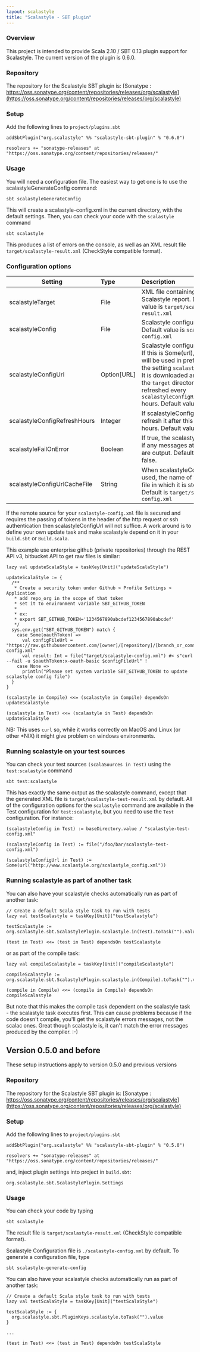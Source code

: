 ```yaml
---
layout: scalastyle
title: "Scalastyle - SBT plugin"
---
```


### Overview

This project is intended to provide Scala 2.10 / SBT 0.13 plugin support for Scalastyle. The current version of the plugin is 0.6.0.

### Repository

The repository for the Scalastyle SBT plugin is: [Sonatype : https://oss.sonatype.org/content/repositories/releases/org/scalastyle](https://oss.sonatype.org/content/repositories/releases/org/scalastyle)

### Setup

Add the following lines to `project/plugins.sbt`

    addSbtPlugin("org.scalastyle" %% "scalastyle-sbt-plugin" % "0.6.0")

    resolvers += "sonatype-releases" at "https://oss.sonatype.org/content/repositories/releases/"

### Usage

You will need a configuration file. The easiest way to get one is to use the scalastyleGenerateConfig command:

    sbt scalastyleGenerateConfig

This will create a scalastyle-config.xml in the current directory, with the default settings. Then, you can check your code with the `scalastyle` command

    sbt scalastyle

This produces a list of errors on the console, as well as an XML result file `target/scalastyle-result.xml` (CheckStyle compatible format).

### Configuration options

|Setting                     |Type         |Description|
| -------------------------- |:----------- |:--------- |
|scalastyleTarget            |File         |XML file containing the Scalastyle report. Default value is `target/scalastyle-result.xml`
|scalastyleConfig            |File         |Scalastyle configuration. Default value is `scalastyle-config.xml`
|scalastyleConfigUrl         |Option\[URL\]|Scalastyle configuration URL. If this is Some(url), then this will be used in preference to the setting `scalastyleConfig`. It is downloaded and stored in the `target` directory, and refreshed every `scalastyleConfigRefreshHours` hours. Default value is `None`.
|scalastyleConfigRefreshHours|Integer      |If scalastyleConfigUrl is set, refresh it after this number of hours. Default value is 24.
|scalastyleFailOnError       |Boolean      |If true, the scalastyle task fails if any messages at error level are output. Default value is false.
|scalastyleConfigUrlCacheFile|String       |When scalastyleConfigUrl is used, the name of the local file in which it is stored. Default is `target/scalastyle-config.xml`

If the remote source for your `scalastyle-config.xml` file is secured and requires the passing of tokens in the header of the http request or ssh authentication then scalastyleConfigUrl will not suffice. A work around is to define your own update task and make scalastyle depend on it in your `build.sbt` or `Build.scala`.

This example use enterprise github (private repositories) through the REST API v3,  bitbucket API to get raw files is similar:

    lazy val updateScalaStyle = taskKey[Unit]("updateScalaStyle")

    updateScalaStyle := {
      /**
       * Create a security token under Github > Profile Settings > Application
       * add repo_org in the scope of that token
       * set it to environment variable SBT_GITHUB_TOKEN
       *
       * ex:
       * export SBT_GITHUB_TOKEN='1234567890abcdef1234567890abcdef'
       */
      sys.env.get("SBT_GITHUB_TOKEN") match {
        case Some(oauthToken) =>
          val configFileUrl = "https://raw.githubusercontent.com/[owner]/[repository]/[branch_or_commit]/[path]/scalastyle-config.xml"
          val result: Int = file("target/scalastyle-config.xml") #< s"curl --fail -u $oauthToken:x-oauth-basic $configFileUrl" !
        case None =>
          println("Please set system variable SBT_GITHUB_TOKEN to update scalastyle config file")
      }
    }

    (scalastyle in Compile) <<= (scalastyle in Compile) dependsOn updateScalaStyle

    (scalastyle in Test) <<= (scalastyle in Test) dependsOn updateScalaStyle

NB: This uses `curl` so, while it works correctly on MacOS and Linux (or other \*NIX) it might give problem on windows environments.

### Running scalastyle on your test sources

You can check your test sources `(scalaSources in Test)` using the `test:scalastyle` command

    sbt test:scalastyle

This has exactly the same output as the scalastyle command, except that the generated XML file is `target/scalastyle-test-result.xml` by default. All of the configuration options for the `scalastyle` command are available in the Test configuration for `test:scalastyle`, but you need to use the `Test` configuration. For instance:

    (scalastyleConfig in Test) := baseDirectory.value / "scalastyle-test-config.xml"

    (scalastyleConfig in Test) := file("/foo/bar/scalastyle-test-config.xml")

    (scalastyleConfigUrl in Test) := Some(url("http://www.scalastyle.org/scalastyle_config.xml"))

### Running scalastyle as part of another task

You can also have your scalastyle checks automatically run as part of another task:

    // Create a default Scala style task to run with tests
    lazy val testScalastyle = taskKey[Unit]("testScalastyle")

    testScalastyle := org.scalastyle.sbt.ScalastylePlugin.scalastyle.in(Test).toTask("").value

    (test in Test) <<= (test in Test) dependsOn testScalastyle

or as part of the compile task:

    lazy val compileScalastyle = taskKey[Unit]("compileScalastyle")

    compileScalastyle := org.scalastyle.sbt.ScalastylePlugin.scalastyle.in(Compile).toTask("").value

    (compile in Compile) <<= (compile in Compile) dependsOn compileScalastyle

But note that this makes the compile task dependent on the scalastyle task - the scalastyle task executes first. This can cause problems because if the code doesn't compile, you'll get the scalastyle errors messages, not the scalac ones. Great though scalastyle is, it can't match the error messages produced by the compiler. :-)

## Version 0.5.0 and before

These setup instructions apply to version 0.5.0 and previous versions

### Repository

The repository for the Scalastyle SBT plugin is: [Sonatype : https://oss.sonatype.org/content/repositories/releases/org/scalastyle](https://oss.sonatype.org/content/repositories/releases/org/scalastyle)

### Setup

Add the following lines to `project/plugins.sbt`

    addSbtPlugin("org.scalastyle" %% "scalastyle-sbt-plugin" % "0.5.0")

    resolvers += "sonatype-releases" at "https://oss.sonatype.org/content/repositories/releases/"

and, inject plugin settings into project in `build.sbt`:

    org.scalastyle.sbt.ScalastylePlugin.Settings

### Usage

You can check your code by typing

    sbt scalastyle

The result file is `target/scalastyle-result.xml` (CheckStyle compatible format).

Scalastyle Configuration file is `./scalastyle-config.xml` by default.
To generate a configuration file, type 

    sbt scalastyle-generate-config
    
You can also have your scalastyle checks automatically run as part of another task:

    // Create a default Scala style task to run with tests
    lazy val testScalaStyle = taskKey[Unit]("testScalaStyle")
    
    testScalaStyle := {
      org.scalastyle.sbt.PluginKeys.scalastyle.toTask("").value
    }
    
    ...

    (test in Test) <<= (test in Test) dependsOn testScalaStyle
